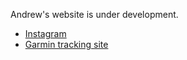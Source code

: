 Andrew's website is under development.

 - [Instagram](https://www.instagram.com/anlach)
 - [Garmin tracking site](https://share.garmin.com/anlach)

